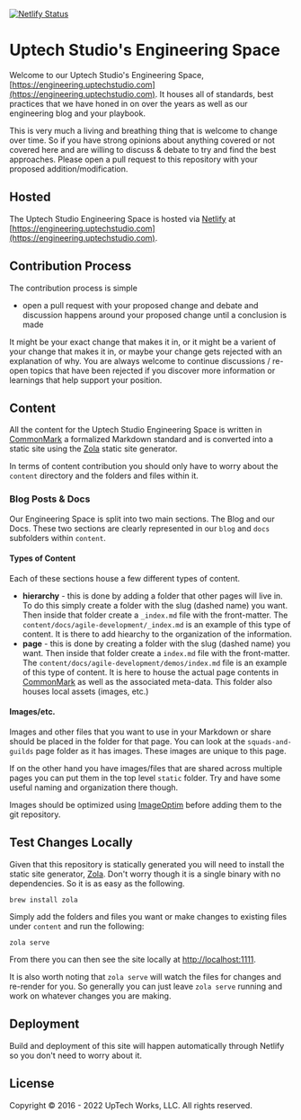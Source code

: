 [![Netlify Status](https://api.netlify.com/api/v1/badges/0a744af4-6dd8-4fc2-b83f-95909a44bca4/deploy-status)](https://app.netlify.com/sites/uptechstudio-engineering/deploys)

# Uptech Studio's Engineering Space

Welcome to our Uptech Studio's Engineering Space, [https://engineering.uptechstudio.com](https://engineering.uptechstudio.com). It houses all of standards, best practices that we have honed in on over the years as well as our engineering blog and your playbook.

This is very much a living and breathing thing that is welcome to change over time. So if you have strong opinions about anything covered or not covered here and are willing to discuss & debate to try and find the best approaches. Please open a pull request to this repository with your proposed addition/modification.

## Hosted

The Uptech Studio Engineering Space is hosted via [Netlify][] at [https://engineering.uptechstudio.com](https://engineering.uptechstudio.com).

## Contribution Process

The contribution process is simple

* open a pull request with your proposed change and debate and discussion happens around your proposed change until a conclusion is made

It might be your exact change that makes it in, or it might be a varient of your change that makes it in, or maybe your change gets rejected with an explanation of why. You are always welcome to continue discussions / re-open topics that have been rejected if you discover more information or learnings that help support your position.

## Content

All the content for the Uptech Studio Engineering Space is written in [CommonMark][] a formalized Markdown standard and is converted into a static site using the [Zola][] static site generator.

In terms of content contribution you should only have to worry about the `content` directory and the folders and files within it.

### Blog Posts & Docs

Our Engineering Space is split into two main sections. The Blog and our Docs. These two sections are clearly represented in our `blog` and `docs` subfolders within `content`.

#### Types of Content

Each of these sections house a few different types of content.

- **hierarchy** - this is done by adding a folder that other pages will live in. To do this simply create a folder with the slug (dashed name) you want. Then inside that folder create a `_index.md` file with the front-matter. The `content/docs/agile-development/_index.md` is an example of this type of content. It is there to add hiearchy to the organization of the information.
- **page** - this is done by creating a folder with the slug (dashed name) you want. Then inside that folder create a `index.md` file with the front-matter. The `content/docs/agile-development/demos/index.md` file is an example of this type of content. It is here to house the actual page contents in [CommonMark][] as well as the associated meta-data. This folder also houses local assets (images, etc.)

#### Images/etc.

Images and other files that you want to use in your Markdown or share should be placed in the folder for that page. You can look at the `squads-and-guilds` page folder as it has images. These images are unique to this page.

If on the other hand you have images/files that are shared across multiple pages you can put them in the top level `static` folder. Try and have some useful naming and organization there though.

Images should be optimized using [ImageOptim](https://imageoptim.com/howto.html) before adding them to the git repository.

## Test Changes Locally

Given that this repository is statically generated you will need to install the static site generator, [Zola][]. Don't worry though it is a single binary with no dependencies. So it is as easy as the following.

	brew install zola

Simply add the folders and files you want or make changes to existing files under `content` and run the following:

	zola serve

From there you can then see the site locally at [http://localhost:1111](http://localhost:1111).

It is also worth noting that `zola serve` will watch the files for changes and re-render for you. So generally you can just leave `zola serve` running and work on whatever changes you are making.

## Deployment

Build and deployment of this site will happen automatically through Netlify so you don't need to worry about it.

## License

Copyright © 2016 - 2022 UpTech Works, LLC. All rights reserved.

[CommonMark]: https://commonmark.org
[Zola]: https://www.getzola.org
[Netlify]: https://netlify.com
